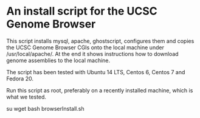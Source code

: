 # An install script for the UCSC Genome Browser

This script installs mysql, apache, ghostscript, configures them and copies the UCSC Genome
Browser CGIs onto the local machine under /usr/local/apache/. At the end it shows instructions
how to download genome assemblies to the local machine. 

The script has been tested with Ubuntu 14 LTS, Centos 6, Centos 7 and Fedora 20.

Run this script as root, preferably on a recently installed machine, which is what we tested.

  su
  wget
  bash browserInstall.sh
